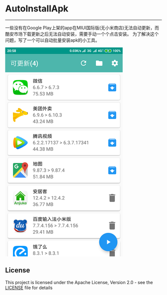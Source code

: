# AutoInstallApk

----------

一些没有在Google Play上架的app在MIUI国际版(无小米商店)无法自动更新，而酷安市场下载更新之后无法自动安装，需要手动一个个点击安装。
为了解决这个问题，写了一个可以自动批量安装apk的小工具。

<img src="https://github.com/MrIceFox/AutoInstallApk/raw/master/art/screenshot.png" width="378">

## License

This project is licensed under the Apache License, Version 2.0 - see the [LICENSE](https://raw.githubusercontent.com/MrIceFox/AutoInstallApk/master/LICENSE) file for details